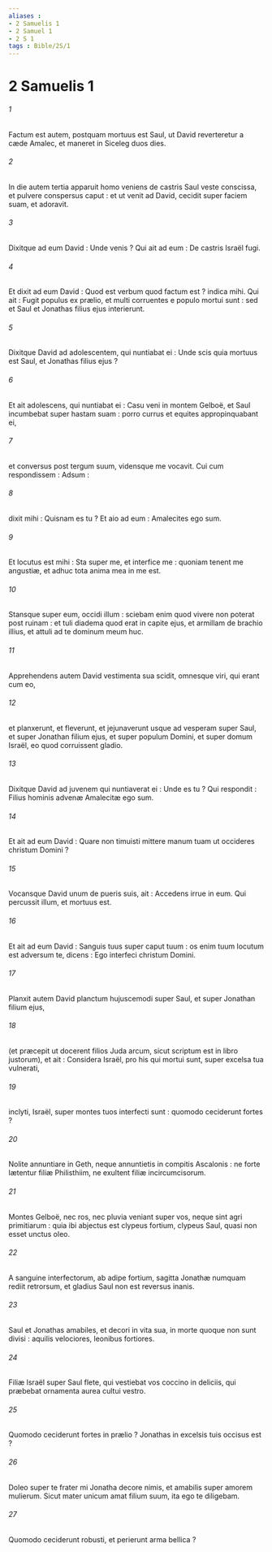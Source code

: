 ```yaml
---
aliases : 
- 2 Samuelis 1
- 2 Samuel 1
- 2 S 1
tags : Bible/2S/1
---
```


# 2 Samuelis 1

###### 1
Factum est autem, postquam mortuus est Saul, ut David reverteretur a cæde Amalec, et maneret in Siceleg duos dies.
###### 2
In die autem tertia apparuit homo veniens de castris Saul veste conscissa, et pulvere conspersus caput : et ut venit ad David, cecidit super faciem suam, et adoravit.
###### 3
Dixitque ad eum David : Unde venis ? Qui ait ad eum : De castris Israël fugi.
###### 4
Et dixit ad eum David : Quod est verbum quod factum est ? indica mihi. Qui ait : Fugit populus ex prælio, et multi corruentes e populo mortui sunt : sed et Saul et Jonathas filius ejus interierunt.
###### 5
Dixitque David ad adolescentem, qui nuntiabat ei : Unde scis quia mortuus est Saul, et Jonathas filius ejus ?
###### 6
Et ait adolescens, qui nuntiabat ei : Casu veni in montem Gelboë, et Saul incumbebat super hastam suam : porro currus et equites appropinquabant ei,
###### 7
et conversus post tergum suum, vidensque me vocavit. Cui cum respondissem : Adsum :
###### 8
dixit mihi : Quisnam es tu ? Et aio ad eum : Amalecites ego sum.
###### 9
Et locutus est mihi : Sta super me, et interfice me : quoniam tenent me angustiæ, et adhuc tota anima mea in me est.
###### 10
Stansque super eum, occidi illum : sciebam enim quod vivere non poterat post ruinam : et tuli diadema quod erat in capite ejus, et armillam de brachio illius, et attuli ad te dominum meum huc.
###### 11
Apprehendens autem David vestimenta sua scidit, omnesque viri, qui erant cum eo,
###### 12
et planxerunt, et fleverunt, et jejunaverunt usque ad vesperam super Saul, et super Jonathan filium ejus, et super populum Domini, et super domum Israël, eo quod corruissent gladio.
###### 13
Dixitque David ad juvenem qui nuntiaverat ei : Unde es tu ? Qui respondit : Filius hominis advenæ Amalecitæ ego sum.
###### 14
Et ait ad eum David : Quare non timuisti mittere manum tuam ut occideres christum Domini ?
###### 15
Vocansque David unum de pueris suis, ait : Accedens irrue in eum. Qui percussit illum, et mortuus est.
###### 16
Et ait ad eum David : Sanguis tuus super caput tuum : os enim tuum locutum est adversum te, dicens : Ego interfeci christum Domini.
###### 17
Planxit autem David planctum hujuscemodi super Saul, et super Jonathan filium ejus,
###### 18
(et præcepit ut docerent filios Juda arcum, sicut scriptum est in libro justorum), et ait : Considera Israël, pro his qui mortui sunt, super excelsa tua vulnerati,
###### 19
inclyti, Israël, super montes tuos interfecti sunt : quomodo ceciderunt fortes ?
###### 20
Nolite annuntiare in Geth, neque annuntietis in compitis Ascalonis : ne forte lætentur filiæ Philisthiim, ne exultent filiæ incircumcisorum.
###### 21
Montes Gelboë, nec ros, nec pluvia veniant super vos, neque sint agri primitiarum : quia ibi abjectus est clypeus fortium, clypeus Saul, quasi non esset unctus oleo.
###### 22
A sanguine interfectorum, ab adipe fortium, sagitta Jonathæ numquam rediit retrorsum, et gladius Saul non est reversus inanis.
###### 23
Saul et Jonathas amabiles, et decori in vita sua, in morte quoque non sunt divisi : aquilis velociores, leonibus fortiores.
###### 24
Filiæ Israël super Saul flete, qui vestiebat vos coccino in deliciis, qui præbebat ornamenta aurea cultui vestro.
###### 25
Quomodo ceciderunt fortes in prælio ? Jonathas in excelsis tuis occisus est ?
###### 26
Doleo super te frater mi Jonatha decore nimis, et amabilis super amorem mulierum. Sicut mater unicum amat filium suum, ita ego te diligebam.
###### 27
Quomodo ceciderunt robusti, et perierunt arma bellica ?
